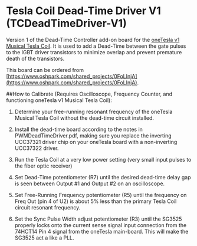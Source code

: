 # Tesla Coil Dead-Time Driver V1 (TCDeadTimeDriver-V1)

Version 1 of the Dead-Time Controller add-on board for the [oneTesla v1 Musical Tesla Coil](http://onetesla.com/).  It is used to add a Dead-Time between the gate pulses to the IGBT driver transistors to minimize overlap and prevent premature death of the transistors.

This board can be ordered from [https://www.oshpark.com/shared_projects/0FoLInjA](https://www.oshpark.com/shared_projects/0FoLInjA).

##How to Calibrate (Requires Oscilloscope, Frequency Counter, and functioning oneTesla v1 Musical Tesla Coil):

1. Determine your free-running resonant frequency of the oneTesla Musical Tesla Coil without the dead-time circuit installed.

2. Install the dead-time board according to the notes in PWMDeadTimeDriver.pdf, making sure you replace the inverting UCC37321 driver chip on your oneTesla board with a non-inverting UCC37322 driver.

3. Run the Tesla Coil at a very low power setting (very small input pulses to the fiber optic receiver)

4. Set Dead-Time potentiometer (R7) until the desired dead-time delay gap is seen between Output #1 and Output #2 on an oscilloscope.

5. Set Free-Running Frequency potentiometer (R5) until the frequency on Freq Out (pin 4 of U2) is about 5% less than the primary Tesla Coil circuit resonant frequency.

6. Set the Sync Pulse Width adjust potentiometer (R3) until the SG3525 properly locks onto the current sense signal input connection from the 74HCT14 Pin 4 signal from the oneTesla main-board.  This will make the SG3525 act a like a PLL.

